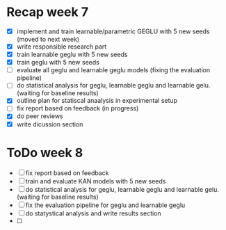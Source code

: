 # Recap week 7
- [x] implement and train learnable/parametric GEGLU with 5 new seeds (moved to next week)
- [x] write responsible research part
- [x] train learnable geglu with 5 new seeds
- [x] train geglu with 5 new seeds
- [ ] evaluate all geglu and learnable geglu models  (fixing the evaluation pipeline)
- [ ] do statistical analysis for geglu, learnable geglu and learnable gelu. (waiting for baseline results)
- [x] outline plan for statiscal anaalysis in experimental setup
- [ ] fix report based on feedback (in progress)
- [x] do peer reviews
- [x] write dicussion section

# ToDo week 8
- [ ] fix report based on feedback
- [ ] train and evaluate KAN models with 5 new seeds
- [ ] do statistical analysis for geglu, learnable geglu and learnable gelu. (waiting for baseline results)
- [ ] fix the evaluation pipeline for geglu and learnable geglu
- [ ] do statystical analysis and write results section
- [ ]   